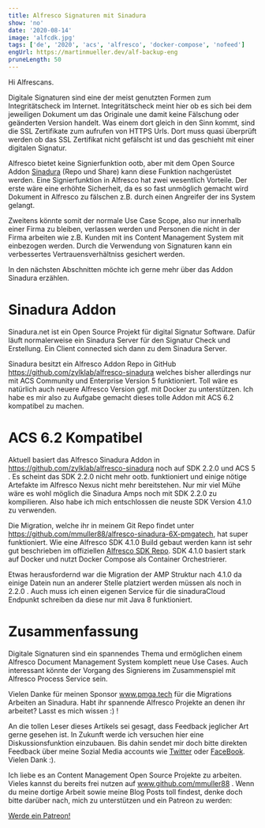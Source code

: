 ```yaml
---
title: Alfresco Signaturen mit Sinadura
show: 'no'
date: '2020-08-14'
image: 'alfcdk.jpg'
tags: ['de', '2020', 'acs', 'alfresco', 'docker-compose', 'nofeed']
engUrl: https://martinmueller.dev/alf-backup-eng
pruneLength: 50
---
```


Hi Alfrescans.

Digitale Signaturen sind eine der meist genutzten Formen zum Integritätscheck im Internet. Integritätscheck meint hier ob es sich bei dem jeweiligen Dokument um das Originale une damit keine Fälschung oder geänderten Version handelt. Was einem dort gleich in den Sinn kommt, sind die SSL Zertifikate zum aufrufen von HTTPS Urls. Dort muss quasi überprüft werden ob das SSL Zertifikat nicht gefälscht ist und das geschieht mit einer digitalen Signatur.

Alfresco bietet keine Signierfunktion ootb, aber mit dem Open Source Addon [Sinadura](https://github.com/zylklab/alfresco-sinadura) (Repo und Share) kann diese Funktion nachgerüstet werden. Eine Signierfunktion in Alfresco hat zwei wesentlich Vorteile. Der erste wäre eine erhöhte Sicherheit, da es so fast unmöglich gemacht wird Dokument in Alfresco zu fälschen z.B. durch einen Angreifer der ins System gelangt.

Zweitens könnte somit der normale Use Case Scope, also nur innerhalb einer Firma zu bleiben, verlassen werden und Personen die nicht in der Firma arbeiten wie z.B. Kunden mit ins Content Management System mit einbezogen werden. Durch die Verwendung von Signaturen kann ein verbessertes Vertrauensverhältniss gesichert werden.

In den nächsten Abschnitten möchte ich gerne mehr über das Addon Sinadura erzählen.

# Sinadura Addon
Sinadura.net ist ein Open Source Projekt für digital Signatur Software. Dafür läuft normalerweise ein Sinadura Server für den Signatur Check und Erstellung. Ein Client connected sich dann zu dem Sinadura Server.

Sinadura besitzt ein Alfresco Addon Repo in GitHub https://github.com/zylklab/alfresco-sinadura welches bisher allerdings nur mit ACS Community und Enterprise Version 5 funktioniert. Toll wäre es natürlich auch neuere Alfresco Version ggf. mit Docker zu unterstützen. Ich habe es mir also zu Aufgabe gemacht dieses tolle Addon mit ACS 6.2 kompatibel zu machen.

# ACS 6.2 Kompatibel
Aktuell basiert das Alfresco Sinadura Addon in https://github.com/zylklab/alfresco-sinadura noch auf SDK 2.2.0 und ACS 5 . Es scheint das SDK 2.2.0 nicht mehr ootb. funktioniert und einige nötige Artefakte im Alfresco Nexus nicht mehr bereitstehen. Nur mir viel Mühe wäre es wohl möglich die Sinadura Amps noch mit SDK 2.2.0 zu kompilieren. Also habe ich mich entschlossen die neuste SDK Version 4.1.0 zu verwenden.

Die Migration, welche ihr in meinem Git Repo findet unter https://github.com/mmuller88/alfresco-sinadura-6X-pmgatech, hat super funktioniert. Wie eine Alfresco SDK 4.1.0 Build gebaut werden kann ist sehr gut beschrieben im offiziellen [Alfresco SDK Repo](https://github.com/Alfresco/alfresco-sdk). SDK 4.1.0 basiert stark auf Docker und nutzt Docker Compose als Container Orchestrierer.

Etwas herausfordernd war die Migration der AMP Struktur nach 4.1.0 da einige Datein nun an anderer Stelle platziert werden müssen als noch in 2.2.0 . Auch muss ich einen eigenen Service für die sinaduraCloud Endpunkt schreiben da diese nur mit Java 8 funktioniert.

# Zusammenfassung
Digitale Signaturen sind ein spannendes Thema und ermöglichen einem Alfresco Document Management System komplett neue Use Cases. Auch interessant könnte der Vorgang des Signierens im Zusammenspiel mit Alfresco Process Service sein.

Vielen Danke für meinen Sponsor www.pmga.tech für die Migrations Arbeiten an Sinadura. Habt ihr spannende Alfresco Projekte an denen ihr arbeitet? Lasst es mich wissen :) !

An die tollen Leser dieses Artikels sei gesagt, dass Feedback jeglicher Art gerne gesehen ist. In Zukunft werde ich versuchen hier eine Diskussionsfunktion einzubauen. Bis dahin sendet mir doch bitte direkten Feedback über meine Sozial Media accounts wie [Twitter](https://twitter.com/MartinMueller_) oder [FaceBook](https://www.facebook.com/martin.muller.10485). Vielen Dank :).

Ich liebe es an Content Management Open Source Projekte zu arbeiten. Vieles kannst du bereits frei nutzen auf www.github.com/mmuller88 . Wenn du meine dortige Arbeit sowie meine Blog Posts toll findest, denke doch bitte darüber nach, mich zu unterstützen und ein Patreon zu werden:

<a href="https://www.patreon.com/bePatron?u=29010217" data-patreon-widget-type="become-patron-button">Werde ein Patreon!</a><script async src="https://c6.patreon.com/becomePatronButton.bundle.js"></script>